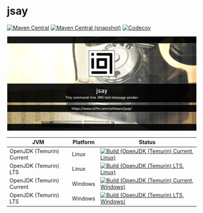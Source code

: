 jsay
===

[![Maven Central](https://img.shields.io/maven-central/v/com.io7m.jsay/com.io7m.jsay.svg?style=flat-square)](http://search.maven.org/#search%7Cga%7C1%7Cg%3A%22com.io7m.jsay%22)
[![Maven Central (snapshot)](https://img.shields.io/nexus/s/https/s01.oss.sonatype.org/com.io7m.jsay/com.io7m.jsay.svg?style=flat-square)](https://s01.oss.sonatype.org/content/repositories/snapshots/com/io7m/jsay/)
[![Codecov](https://img.shields.io/codecov/c/github/io7m/jsay.svg?style=flat-square)](https://codecov.io/gh/io7m/jsay)

![jsay](./src/site/resources/jsay.jpg?raw=true)

| JVM | Platform | Status |
|-----|----------|--------|
| OpenJDK (Temurin) Current | Linux | [![Build (OpenJDK (Temurin) Current, Linux)](https://img.shields.io/github/actions/workflow/status/io7m/jsay/workflows/main.linux.temurin.current.yml?branch=develop)](https://github.com/io7m/jsay/actions?query=workflow%3Amain.linux.temurin.current)|
| OpenJDK (Temurin) LTS | Linux | [![Build (OpenJDK (Temurin) LTS, Linux)](https://img.shields.io/github/actions/workflow/status/io7m/jsay/workflows/main.linux.temurin.lts.yml?branch=develop)](https://github.com/io7m/jsay/actions?query=workflow%3Amain.linux.temurin.lts)|
| OpenJDK (Temurin) Current | Windows | [![Build (OpenJDK (Temurin) Current, Windows)](https://img.shields.io/github/actions/workflow/status/io7m/jsay/workflows/main.windows.temurin.current.yml?branch=develop)](https://github.com/io7m/jsay/actions?query=workflow%3Amain.windows.temurin.current)|
| OpenJDK (Temurin) LTS | Windows | [![Build (OpenJDK (Temurin) LTS, Windows)](https://img.shields.io/github/actions/workflow/status/io7m/jsay/workflows/main.windows.temurin.lts.yml?branch=develop)](https://github.com/io7m/jsay/actions?query=workflow%3Amain.windows.temurin.lts)|
